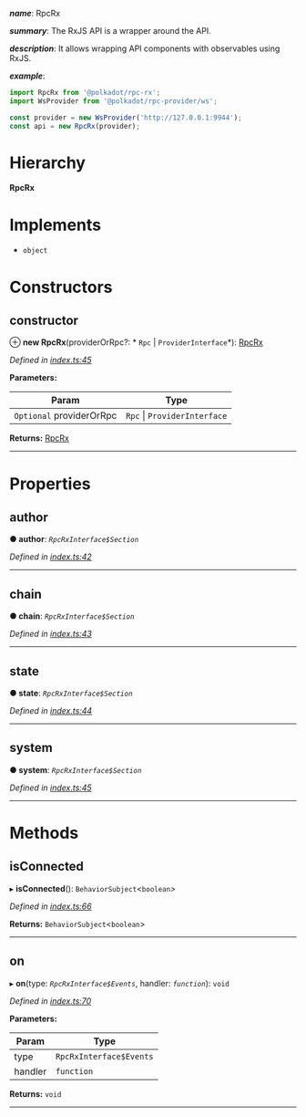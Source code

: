 

*__name__*: RpcRx

*__summary__*: The RxJS API is a wrapper around the API.

*__description__*: It allows wrapping API components with observables using RxJS.

*__example__*:   

```javascript
import RpcRx from '@polkadot/rpc-rx';
import WsProvider from '@polkadot/rpc-provider/ws';

const provider = new WsProvider('http://127.0.0.1:9944');
const api = new RpcRx(provider);
```

# Hierarchy

**RpcRx**

# Implements

* `object`

# Constructors

<a id="constructor"></a>

##  constructor

⊕ **new RpcRx**(providerOrRpc?: * `Rpc` &#124; `ProviderInterface`*): [RpcRx](_index_.rpcrx.md)

*Defined in [index.ts:45](https://github.com/polkadot-js/api/blob/d097a7a/packages/rpc-rx/src/index.ts#L45)*

**Parameters:**

| Param | Type |
| ------ | ------ |
| `Optional` providerOrRpc |  `Rpc` &#124; `ProviderInterface`|

**Returns:** [RpcRx](_index_.rpcrx.md)

___

# Properties

<a id="author"></a>

##  author

**● author**: *`RpcRxInterface$Section`*

*Defined in [index.ts:42](https://github.com/polkadot-js/api/blob/d097a7a/packages/rpc-rx/src/index.ts#L42)*

___
<a id="chain"></a>

##  chain

**● chain**: *`RpcRxInterface$Section`*

*Defined in [index.ts:43](https://github.com/polkadot-js/api/blob/d097a7a/packages/rpc-rx/src/index.ts#L43)*

___
<a id="state"></a>

##  state

**● state**: *`RpcRxInterface$Section`*

*Defined in [index.ts:44](https://github.com/polkadot-js/api/blob/d097a7a/packages/rpc-rx/src/index.ts#L44)*

___
<a id="system"></a>

##  system

**● system**: *`RpcRxInterface$Section`*

*Defined in [index.ts:45](https://github.com/polkadot-js/api/blob/d097a7a/packages/rpc-rx/src/index.ts#L45)*

___

# Methods

<a id="isconnected"></a>

##  isConnected

▸ **isConnected**(): `BehaviorSubject`<`boolean`>

*Defined in [index.ts:66](https://github.com/polkadot-js/api/blob/d097a7a/packages/rpc-rx/src/index.ts#L66)*

**Returns:** `BehaviorSubject`<`boolean`>

___
<a id="on"></a>

##  on

▸ **on**(type: *`RpcRxInterface$Events`*, handler: *`function`*): `void`

*Defined in [index.ts:70](https://github.com/polkadot-js/api/blob/d097a7a/packages/rpc-rx/src/index.ts#L70)*

**Parameters:**

| Param | Type |
| ------ | ------ |
| type | `RpcRxInterface$Events` |
| handler | `function` |

**Returns:** `void`

___


